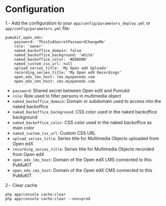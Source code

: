 # Configuration

1.- Add the configuration to your `app/config/parameters_deploy.yml` or `app/config/parameters.yml` file:

```
pumukit_open_edx:
    password: 'ThisIsASecretPasswordChangeMe'
    role: 'owner'
    naked_backoffice_domain: false
    naked_backoffice_background: 'white'
    naked_backoffice_color: '#ED6D00'
    naked_custom_css_url: null
    upload_series_title: 'My Open edX Uploads'
    recording_series_title: 'My Open edX Recordings'
    open_edx_lms_host: lms.myopenedx.com
    open_edx_cms_host: cms.myopenedx.com
```


* `password`: Shared secret between Open edX and Pumukit
* `role`: Role used to filter persons in multimedia object
* `naked_backoffice_domain`: Domain or subdomain used to access into the naked backoffice
* `naked_backoffice_background`: CSS color used in the naked backoffice background
* `naked_backoffice_color`: CSS color used in the naked backoffice as main color
* `naked_custom_css_url`: Custom CSS URL
* `upload_series_title`: Series title for Multimedia Objects uploaded from Open edX
* `recording_series_title`: Series title for Multimedia Objects recorded from Open edX
* `open_edx_lms_host`: Domain of the Open edX LMS connected to this PuMuKIT
* `open_edx_cms_host`: Domain of the Open edX CMS connected to this PuMuKIT


2.- Clear cache

```
php app/console cache:clear
php app/console cache:clear --env=prod
```